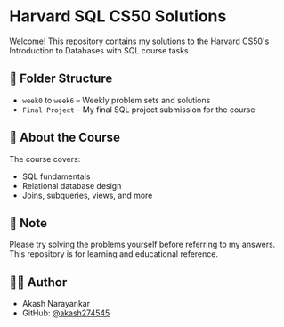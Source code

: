 # Harvard SQL CS50 Solutions

Welcome! This repository contains my solutions to the Harvard CS50's Introduction to Databases with SQL course tasks.

## 📁 Folder Structure

- `week0` to `week6` – Weekly problem sets and solutions
- `Final Project` – My final SQL project submission for the course

## 📌 About the Course

The course covers:
- SQL fundamentals
- Relational database design
- Joins, subqueries, views, and more

## 🔔 Note

Please try solving the problems yourself before referring to my answers. This repository is for learning and educational reference.

## 🙋‍♂️ Author

- Akash Narayankar
- GitHub: [@akash274545](https://github.com/akash274545)
